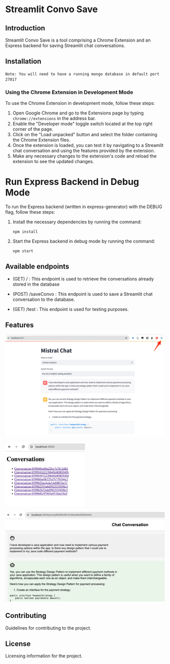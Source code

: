 
# Streamlit Convo Save

## Introduction
Streamlit Convo Save is a tool comprising a Chrome Extension and an Express backend for saving Streamlit chat conversations.

## Installation
``Note: You will need to have a running mongo database in default port 27017``


### Using the Chrome Extension in Development Mode
To use the Chrome Extension in development mode, follow these steps:

1. Open Google Chrome and go to the Extensions page by typing `chrome://extensions` in the address bar.
2. Enable the "Developer mode" toggle switch located at the top right corner of the page.
3. Click on the "Load unpacked" button and select the folder containing the Chrome Extension files.
4. Once the extension is loaded, you can test it by navigating to a Streamlit chat conversation and using the features provided by the extension.
5. Make any necessary changes to the extension's code and reload the extension to see the updated changes.

# Run Express Backend in Debug Mode

To run the Express backend (written in express-generator) with the DEBUG flag, follow these steps:
 
 1. Install the necessary dependencies by running the command:
    ```
    npm install
    ```

 2. Start the Express backend in debug mode by running the command:
    ```
    npm start
    ```
 
## Available endpoints
- (GET) / : This endpoint is used to retrieve the conversations already stored in the database

- (POST) /saveConvo : This endpoint is used to save a Streamlit chat conversation to the database.

- (GET) /test : This endpoint is used for testing purposes.

## Features

![Click on the extension icon to save the current conversation](image.png)


<img src="image-1.png" alt="Go to / to show a list of saved conversations" width="50%">

![Click on any conversation to display it](image-2.png)

## Contributing
Guidelines for contributing to the project.

## License
Licensing information for the project.
